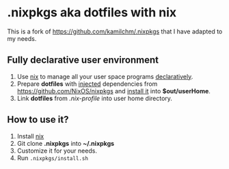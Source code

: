 # .nixpkgs aka dotfiles with nix

This is a fork of https://github.com/kamilchm/.nixpkgs that I have
adapted to my needs.

## Fully declarative user environment

1. Use [nix](https://nixos.org/nix/) to manage all your user space programs [declaratively](https://github.com/kamilchm/.nixpkgs/blob/5c360c3a05872f5ea15d771d289c812a3dd159b5/config.nix#L35).
2. Prepare **dotfiles** with [injected](https://github.com/kamilchm/.nixpkgs/blob/5c360c3a05872f5ea15d771d289c812a3dd159b5/gtk-config/default.nix#L14)
dependencies from https://github.com/NixOS/nixpkgs and [install it](https://github.com/kamilchm/.nixpkgs/blob/b5a0ccc07998485196ed30471e4e81781041dd74/termite-config/default.nix#L12)
into **$out/userHome**.
3. Link **dotfiles** from *.nix-profile* into user home directory.

## How to use it?

1. Install [nix](https://nixos.org/nix/)
2. Git clone **.nixpkgs** into **~/.nixpkgs**
3. Customize it for your needs.
4. Run `.nixpkgs/install.sh`
